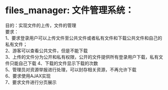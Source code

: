 # files_manager: 文件管理系统：  
目的：实现文件的上传，文件的管理  
要求：  
1、要求登录用户可以上传文件至公共文件或者私有文件和下载公共文件和自己的私有文件；  
2、游客可以查看公共文件，但是不能下载  
3、上传的文件分为公开和私有权限，公开的文件提供所有登录用户下载，私有文件只能自己下载 
4、下载的文件显示下载的次数  
5、管理员对资源举报进行处理，可以封存相关资源，不再允许下载  
6、要求使用AJAX实现  
7、要求文件进行分页展示
